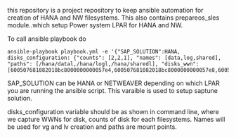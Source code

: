 this repository is a project repository to keep ansible automation for creation of HANA and NW filesystems. This also contains prepareos_sles module..which setup Power system LPAR for HANA and NW. 

To call ansible playbook do
```
ansible-playbook playbook.yml -e '{"SAP_SOLUTION":HANA, disks_configuration: {"counts": [2,2,1], "names": [data,log,shared], "paths": [/hana/datal,/hana/logl,/hana/sharedl], "disks_wwn": [600507681082018bc8000000000057e4,600507681082018bc8000000000057e8,600507681082018bc8000000000057e5,600507681082018bc8000000000057e6,600507681082018bc8000000000057e7]}}'

```
SAP_SOLUTION can be HANA or NETWEAVER depending on which LPAR you are running the ansible script. This varaible is used to setup saptune solution.

disks_configuration variable  should be as shown in command line, where we capture WWNs for disk, counts of disk for each filesystems. Names will be used for vg and lv creation and paths are mount points.
